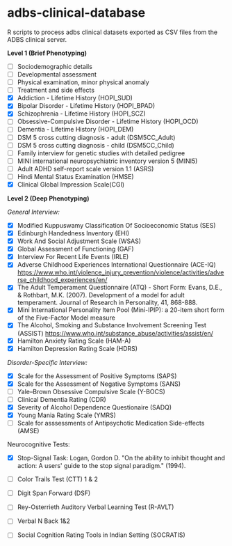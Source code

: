 # adbs-clinical-database

R scripts to process adbs clinical datasets exported as CSV files from the ADBS clinical server.

**Level 1 (Brief Phenotyping)**
- [ ] Sociodemographic details
- [ ] Developmental assessment
- [ ] Physical examination, minor physical anomaly
- [ ] Treatment and side effects
- [x] Addiction - Lifetime History (HOPI_SUD)
- [x] Bipolar Disorder - Lifetime History (HOPI_BPAD)
- [x] Schizophrenia - Lifetime History (HOPI_SCZ)
- [ ] Obsessive-Compulsive Disorder - Lifetime History (HOPI_OCD)
- [ ] Dementia - Lifetime History (HOPI_DEM)
- [ ] DSM 5 cross cutting diagnosis - adult (DSM5CC_Adult)
- [ ] DSM 5 cross cutting diagnosis - child (DSM5CC_Child)
- [ ] Family interview for genetic studies with detailed pedigree
- [ ] MINI international neuropsychiatric inventory version 5 (MINI5)
- [ ] Adult ADHD self-report scale version 1.1 (ASRS)
- [ ] Hindi Mental Status Examination (HMSE)
- [x] Clinical Global Impression Scale(CGI)

**Level 2 (Deep Phenotyping)**

_General Interview:_
- [x] Modified Kuppuswamy Classification Of Socioeconomic Status (SES)
- [x] Edinburgh Handedness Inventory (EHI)
- [x] Work And Social Adjustment Scale (WSAS)
- [x] Global Assessment of Functioning (GAF)
- [x] Interview For Recent Life Events (IRLE)
- [x] Adverse Childhood Experiences International Questionnaire (ACE-IQ) 
https://www.who.int/violence_injury_prevention/violence/activities/adverse_childhood_experiences/en/
- [x] The Adult Temperament Questionnaire (ATQ) - Short Form: 
Evans, D.E., & Rothbart, M.K. (2007). Development of a model for adult temperament. Journal of Research in Personality, 41, 868-888.
- [x] Mini International Personality Item Pool (Mini-IPIP): a 20-item short form of the Five-Factor Model measure
- [x] The Alcohol, Smoking and Substance Involvement Screening Test (ASSIST)
https://www.who.int/substance_abuse/activities/assist/en/
- [x] Hamilton Anxiety Rating Scale (HAM-A)
- [x] Hamilton Depression Rating Scale (HDRS)

_Disorder-Specific Interview:_
- [x] Scale for the Assessment of Positive Symptoms (SAPS)
- [x] Scale for the Assessment of Negative Symptoms (SANS)
- [ ] Yale–Brown Obsessive Compulsive Scale (Y-BOCS)
- [ ] Clinical Dementia Rating (CDR)
- [x] Severity of Alcohol Dependence Questionaire (SADQ)
- [x] Young Mania Rating Scale (YMRS)
- [ ] Scale for asssessments of Antipsychotic Medication Side-effects (AMSE)

Neurocognitive Tests:

- [x] Stop-Signal Task: 
Logan, Gordon D. "On the ability to inhibit thought and action: A users' guide to the stop signal paradigm." (1994).
- [ ] Color Trails Test (CTT) 1 & 2
- [ ] Digit Span Forward (DSF)
- [ ] Rey-Osterrieth Auditory Verbal Learning Test (R-AVLT)
- [ ] Verbal N Back 1&2
- [ ] Social Cognition Rating Tools in Indian Setting (SOCRATIS)


